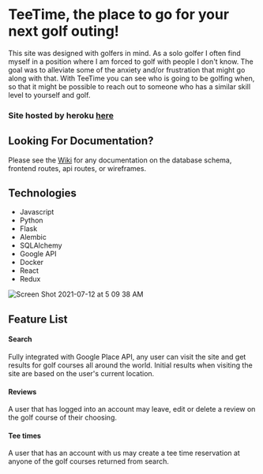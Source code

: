 # TeeTime, the place to go for your next golf outing!

This site was designed with golfers in mind. As a solo golfer I often find myself in a position where I am forced to golf with people I don't know. The goal was to alleviate some of the anxiety and/or frustration that might go along with that. With TeeTime you can see who is going to be golfing when, so that it might be possible to reach out to someone who has a similar skill level to yourself and golf.


### Site hosted by heroku [here](https://tee-time-app.herokuapp.com/)

## Looking For Documentation?
Please see the [Wiki](https://github.com/kpowers005/tee_time/wiki) for any documentation on the database schema, frontend routes, api routes, or wireframes.

## Technologies 
* Javascript
* Python
* Flask
* Alembic
* SQLAlchemy
* Google API
* Docker
* React
* Redux


![Screen Shot 2021-07-12 at 5 09 38 AM](https://user-images.githubusercontent.com/75450646/125261608-68d79a80-e2cf-11eb-894a-b9a9a6d12c5f.png)


## Feature List

#### Search

Fully integrated with Google Place API, any user can visit the site and get results for golf courses all around the world. Initial results when visiting the site are based on the user's current location.


#### Reviews

A user that has logged into an account may leave, edit or delete a review on the golf course of their choosing.


#### Tee times

A user that has an account with us may create a tee time reservation at anyone of the golf courses returned from search.


    
                  
          
            
